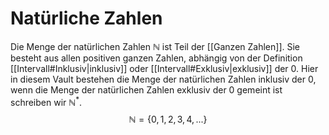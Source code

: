 # Natürliche Zahlen
Die Menge der natürlichen Zahlen $\mathbb{N}$ ist Teil der [[Ganzen Zahlen]].
Sie besteht aus allen positiven ganzen Zahlen, abhängig von der Definition [[Intervall#Inklusiv|inklusiv]] oder [[Intervall#Exklusiv|exklusiv]] der 0.
Hier in diesem Vault bestehen die Menge der natürlichen Zahlen inklusiv der 0, wenn die Menge der natürlichen Zahlen exklusiv der 0 gemeint ist schreiben wir $\mathbb{N^*}$.
$$\mathbb{N}=\{0,1,2,3,4,...\}$$